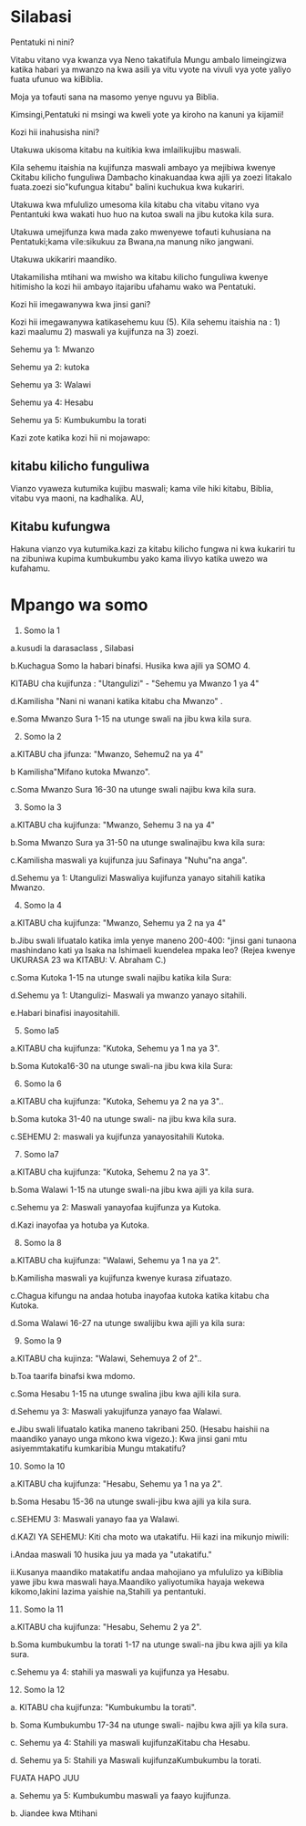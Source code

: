 # Silabasi

Pentatuki ni nini?

Vitabu vitano vya kwanza vya Neno takatifula Mungu ambalo limeingizwa katika habari ya mwanzo na kwa asili ya vitu vyote na vivuli vya yote yaliyo fuata ufunuo wa kiBiblia.

Moja ya tofauti sana na masomo yenye nguvu ya Biblia.

Kimsingi,Pentatuki ni msingi wa kweli yote ya kiroho na kanuni ya kijamii!

Kozi hii inahusisha nini?

Utakuwa ukisoma kitabu na kuitikia kwa imlailikujibu maswali.

Kila sehemu itaishia na kujifunza maswali ambayo ya mejibiwa kwenye Ckitabu kilicho funguliwa Dambacho kinakuandaa kwa ajili ya zoezi litakalo fuata.zoezi sio"kufungua kitabu" balini kuchukua kwa kukariri.

Utakuwa kwa mfululizo umesoma kila kitabu cha vitabu vitano vya Pentantuki kwa wakati huo huo na kutoa swali na jibu kutoka kila sura.

Utakuwa umejifunza kwa mada zako mwenyewe tofauti kuhusiana na Pentatuki;kama vile:sikukuu za Bwana,na manung niko jangwani.

Utakuwa ukikariri maandiko.

Utakamilisha mtihani wa mwisho wa kitabu kilicho funguliwa kwenye hitimisho la kozi hii ambayo itajaribu ufahamu wako wa Pentatuki.

Kozi hii imegawanywa kwa jinsi gani?

Kozi hii imegawanywa katikasehemu kuu (5). Kila sehemu itaishia na : 1) kazi maalumu 2) maswali ya kujifunza na 3) zoezi.

Sehemu ya 1: Mwanzo

Sehemu ya 2: kutoka

Sehemu ya 3: Walawi

Sehemu ya 4: Hesabu

Sehemu ya 5: Kumbukumbu la torati

Kazi zote katika kozi hii ni mojawapo:

## kitabu kilicho funguliwa

Vianzo vyaweza kutumika kujibu maswali; kama vile hiki kitabu, Biblia, vitabu vya maoni, na kadhalika. AU,

## Kitabu kufungwa

Hakuna vianzo vya kutumika.kazi za kitabu kilicho fungwa ni kwa kukariri tu na zibuniwa kupima kumbukumbu yako kama ilivyo katika uwezo wa kufahamu.

# Mpango wa somo

1. Somo la 1

a.kusudi la darasaclass , Silabasi

b.Kuchagua Somo la habari binafsi. Husika kwa ajili ya SOMO 4.

KITABU cha kujifunza : "Utangulizi" - "Sehemu ya Mwanzo 1 ya 4"

d.Kamilisha "Nani ni wanani katika kitabu cha Mwanzo" .

e.Soma Mwanzo Sura 1-15 na utunge swali na jibu kwa kila sura.

2. Somo la 2

a.KITABU cha jifunza: "Mwanzo, Sehemu2 na ya 4"

b Kamilisha"Mifano kutoka Mwanzo".

c.Soma Mwanzo Sura 16-30 na utunge swali najibu kwa kila sura.

3. Somo la 3

a.KITABU cha kujifunza: "Mwanzo, Sehemu 3 na ya 4"

b.Soma Mwanzo Sura ya 31-50 na utunge swalinajibu kwa kila sura:

c.Kamilisha maswali ya kujifunza juu Safinaya "Nuhu"na anga".

d.Sehemu ya 1: Utangulizi Maswaliya kujifunza yanayo sitahili katika Mwanzo.

4. Somo la 4

a.KITABU cha kujifunza: "Mwanzo, Sehemu ya 2 na ya 4"

b.Jibu swali lifuatalo katika imla yenye maneno 200-400: "jinsi gani tunaona mashindano kati ya Isaka na Ishimaeli kuendelea mpaka leo? (Rejea kwenye UKURASA 23 wa KITABU: V. Abraham C.)

c.Soma Kutoka 1-15 na utunge swali najibu katika kila Sura:

d.Sehemu ya 1: Utangulizi- Maswali ya mwanzo yanayo sitahili.

e.Habari binafisi inayositahili.

5. Somo la5

a.KITABU cha kujifunza: "Kutoka, Sehemu ya 1 na ya 3".

b.Soma Kutoka16-30 na utunge swali-na jibu kwa kila Sura:

6. Somo la 6

a.KITABU cha kujifunza: "Kutoka, Sehemu ya 2 na ya 3"..

b.Soma kutoka 31-40 na utunge swali- na jibu kwa kila sura.

c.SEHEMU 2: maswali ya kujifunza yanayositahili Kutoka.

7. Somo la7

a.KITABU cha kujifunza: "Kutoka, Sehemu 2 na ya 3".

b.Soma Walawi 1-15 na utunge swali-na jibu kwa ajili ya kila sura.

c.Sehemu ya 2: Maswali yanayofaa kujifunza ya Kutoka.

d.Kazi inayofaa ya hotuba ya Kutoka.

8. Somo la 8

a.KITABU cha kujifunza: "Walawi, Sehemu ya 1 na ya 2".

b.Kamilisha maswali ya kujifunza kwenye kurasa zifuatazo.

c.Chagua kifungu na andaa hotuba inayofaa kutoka katika kitabu cha Kutoka.

d.Soma Walawi 16-27 na utunge swalijibu kwa ajili ya kila sura:

9. Somo la 9

a.KITABU cha kujinza: "Walawi, Sehemuya 2 of 2"..

b.Toa taarifa binafsi kwa mdomo.

c.Soma Hesabu 1-15 na utunge swalina jibu kwa ajili kila sura.

d.Sehemu ya 3: Maswali yakujifunza yanayo faa Walawi.

e.Jibu swali lifuatalo katika maneno takribani 250. (Hesabu haishii na maandiko yanayo unga mkono kwa vigezo.): Kwa jinsi gani mtu asiyemmtakatifu kumkaribia Mungu mtakatifu?

10. Somo la 10

a.KITABU cha kujifunza: "Hesabu, Sehemu ya 1 na ya 2".

b.Soma Hesabu 15-36 na utunge swali-jibu kwa ajili ya kila sura.

c.SEHEMU 3: Maswali yanayo faa ya Walawi.

d.KAZI YA SEHEMU: Kiti cha moto wa utakatifu. Hii kazi ina mikunjo miwili:

i.Andaa maswali 10 husika juu ya mada ya "utakatifu."

ii.Kusanya maandiko matakatifu andaa mahojiano ya mfululizo ya kiBiblia yawe jibu kwa maswali haya.Maandiko yaliyotumika hayaja wekewa kikomo,lakini lazima yaishie na,Stahili ya pentantuki.

11. Somo la 11

a.KITABU cha kujifunza: "Hesabu, Sehemu 2 ya 2".

b.Soma kumbukumbu la torati 1-17 na utunge swali-na jibu kwa ajili ya kila sura.

c.Sehemu ya 4: stahili ya maswali ya kujifunza ya Hesabu.

12. Somo la 12

a. KITABU cha kujifunza: "Kumbukumbu la torati".

b. Soma Kumbukumbu 17-34 na utunge swali- najibu kwa ajili ya kila sura.

c. Sehemu ya 4: Stahili ya maswali kujifunzaKitabu cha Hesabu.

d. Sehemu ya 5: Stahili ya Maswali kujifunzaKumbukumbu la torati.

FUATA HAPO JUU

a. Sehemu ya 5: Kumbukumbu maswali ya faayo kujifunza.

b. Jiandee kwa Mtihani
